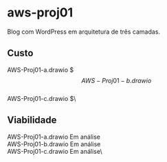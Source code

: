 # aws-proj01
Blog com WordPress em arquitetura de três camadas.

## Custo
AWS-Proj01-a.drawio  $$$\
AWS-Proj01-b.drawio  $$\
AWS-Proj01-c.drawio  $\

## Viabilidade
AWS-Proj01-a.drawio  Em análise\
AWS-Proj01-b.drawio  Em análise\
AWS-Proj01-c.drawio  Em análise\
